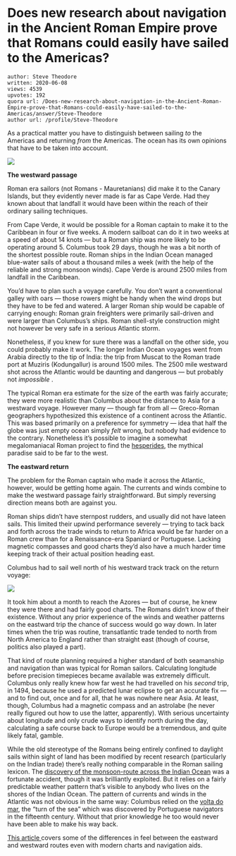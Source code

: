 # Does new research about navigation in the Ancient Roman Empire prove that Romans could easily have sailed to the Americas?

	author: Steve Theodore
	written: 2020-06-08
	views: 4539
	upvotes: 192
	quora url: /Does-new-research-about-navigation-in-the-Ancient-Roman-Empire-prove-that-Romans-could-easily-have-sailed-to-the-Americas/answer/Steve-Theodore
	author url: /profile/Steve-Theodore


As a practical matter you have to distinguish between sailing _to_  the Americas and returning _from_  the Americas. The ocean has its own opinions that have to be taken into account.

![](https://qph.fs.quoracdn.net/main-qimg-427a9ca61f3fdcbcd01bcfda18b92215)

__The westward passage__ 

Roman era sailors (not Romans - Mauretanians) did make it to the Canary Islands, but they evidently never made is far as Cape Verde. Had they known about that landfall it would have been within the reach of their ordinary sailing techniques.

From Cape Verde, it would be possible for a Roman captain to make it to the Caribbean in four or five weeks. A modern sailboat can do it in two weeks at a speed of about 14 knots — but a Roman ship was more likely to be operating around 5. Columbus took 29 days, though he was a bit north of the shortest possible route. Roman ships in the Indian Ocean managed blue-water sails of about a thousand miles a week (with the help of the reliable and strong monsoon winds). Cape Verde is around 2500 miles from landfall in the Caribbean.

You’d have to plan such a voyage carefully. You don’t want a conventional galley with oars — those rowers might be handy when the wind drops but they have to be fed and watered. A larger Roman ship would be capable of carrying enough: Roman grain freighters were primarily sail-driven and were larger than Columbus’s ships. Roman shell-style construction might not however be very safe in a serious Atlantic storm.

Nonetheless, if you knew for sure there was a landfall on the other side, you could probably make it work. The longer Indian Ocean voyages went from Arabia directly to the tip of India: the trip from Muscat to the Roman trade port at Muziris (Kodungallur) is around 1500 miles. The 2500 mile westward shot across the Atlantic would be daunting and dangerous — but probably not _impossible_ .

The typical Roman era estimate for the size of the earth was fairly accurate; they were more realistic than Columbus about the distance to Asia for a westward voyage. However many — though far from all — Greco-Roman geographers hypothesized this existence of a continent across the Atlantic. This was based primarily on a preference for symmetry — idea that half the globe was just empty ocean simply _felt_  wrong, but nobody had evidence to the contrary. Nonetheless it’s possible to imagine a somewhat megalomaniacal Roman project to find the [hesperides](https://pantheon.org/articles/h/hesperides.html), the mythical paradise said to be far to the west.

__The eastward return__ 

The problem for the Roman captain who made it across the Atlantic, however, would be getting home again. The currents and winds combine to make the westward passage fairly straightforward. But simply reversing direction means both are against you.

Roman ships didn’t have sternpost rudders, and usually did not have lateen sails. This limited their upwind performance severely — trying to tack back and forth across the trade winds to return to Africa would be far harder on a Roman crew than for a Renaissance-era Spaniard or Portuguese. Lacking magnetic compasses and good charts they’d also have a much harder time keeping track of their actual position heading east.

Columbus had to sail well north of his westward track track on the return voyage:

![](https://qph.fs.quoracdn.net/main-qimg-95da30ab0d0aed7e90db3fc3c7640f9d)

It took him about a month to reach the Azores — but of course, he knew they were there and had fairly good charts. The Romans didn’t know of their existence. Without any prior experience of the winds and weather patterns on the eastward trip the chance of success would go way down. In later times when the trip was routine, transatlantic trade tended to north from North America to England rather than straight east (though of course, politics also played a part).

That kind of route planning required a higher standard of both seamanship and navigation than was typical for Roman sailors. Calculating longitude before precision timepieces became available was extremely difficult. Columbus only really knew how far west he had travelled on his _second_ trip, in 1494, because he used a predicted lunar eclipse to get an accurate fix — and to find out, once and for all, that he was nowhere near Asia. At least, though, Columbus had a magnetic compass and an astrolabe (he never really figured out how to use the latter, apparently). With serious uncertainty about longitude and only crude ways to identify north during the day, calculating a safe course back to Europe would be a tremendous, and quite likely fatal, gamble.

While the old stereotype of the Romans being entirely confined to daylight sails within sight of land has been modified by recent research (particularly on the Indian trade) there’s really nothing comparable in the Roman sailing lexicon. The [discovery of the monsoon-route across the Indian Ocean](https://en.wikipedia.org/wiki/Hippalus) was a fortunate accident, though it was brilliantly exploited. But it relies on a fairly predictable weather pattern that’s visible to anybody who lives on the shores of the Indian Ocean. The pattern of currents and winds in the Atlantic was not obvious in the same way: Columbus relied on the [volta do mar](https://en.wikipedia.org/wiki/Volta_do_mar), the “turn of the sea” which was discovered by Portuguese navigators in the fifteenth century. Without that prior knowledge he too would never have been able to make his way back.

[This article ](https://www.yachtingworld.com/sailing-across-atlantic/arc-europe-crossing-the-atlantic-west-to-east-92401)covers some of the differences in feel between the eastward and westward routes even with modern charts and navigation aids.

